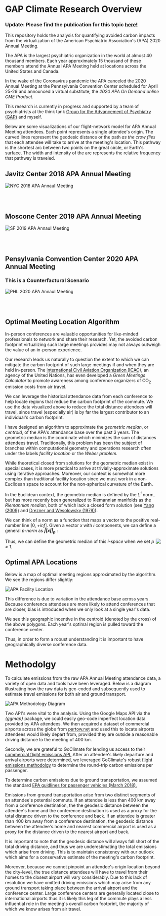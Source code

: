 # GAP Climate Research Overview

### Update: Please find the publication for this topic [here!](https://jamanetwork.com/journals/jamanetworkopen/fullarticle/2775666#figure-table-tab)


This repository holds the analysis for quantifying avoided carbon impacts from the virtualization of the American Psychiatric Association's (APA) 2020 Annual Meeting. 

The APA is the largest psychiatric organization in the world at almost 40 thousand members. Each year approximately 15 thousand of these members attend the Annual APA Meeting held at locations across the United States and Canada.

In the wake of the Coronavirus pandemic the APA canceled the 2020 Annual Meeting at the Pennsylvania Convention Center scheduled for April 25-29 and announced a virtual substitute, the *2020 APA On Demand online CME Product.*

This research is currently in progress and supported by a team of psychiatrists at the think tank [Group for the Advancement of Psychiatry (GAP)](https://ourgap.org) and myself.

Below are some visualizations of our flight-network model for APA Annual Meeting attendees. Each point represents a single attendee's origin. The curved lines represent the geodesic distance or the path *as the crow flies* that each attendee will take to arrive at the meeting's location. This pathway is the shortest arc between two points on the great circle, or Earth's surface. The width and intensity of the arc represents the relative frequency that pathway is traveled.

## Javitz Center 2018 APA Annual Meeting

![NYC 2018 APA Annaul Meeting](/images/NYC2018.jpg)

<br />
<br />

## Moscone Center 2019 APA Annual Meeting

![SF 2019 APA Annaul Meeting](/images/SF2019.jpg)

<br />
<br />

## Pensylvania Convention Center 2020 APA Annual Meeting 

### This is a Counterfactural Scenario

![PHL 2020 APA Annaul Meeting](/images/PHL2020.jpg)

<br />
<br />

## Optimal Meeting Location Algorithm

In-person conferences are valuable opportunities for like-minded professionals to network and share their research. Yet, the avoided carbon footprint virtualizing such large meetings provides may not always outweigh the value of an in-person experience.

Our research leads us naturally to question the extent to which we can mitigate the carbon footprint of such large meetings if and when they are held in-person. The [International Civil Aviation Organization (ICAO)](https://www.icao.int/), an agency of the United Nations, has even developed a *Green Meetings Calculator* to promote awareness among conference organizers of CO<sub>2</sub> emission costs from air travel.

We can leverage the historical attendance data from each conference to help locate regions that reduce the carbon footprint of the commute. We use the data visualized above to reduce the total distance attendees will travel, since travel (especially air) is by far the largest contributor to an individual's carbon footprint.

I have designed an algorithm to approximate the *geometric median*, or *centroid*, of the APA's attendance base over the past 3 years. The geometric median is the coordinate which minimizes the sum of distances attendees travel. Traditionally, this problem has been the subject of branches within computational geometry and operations research often under the labels *facility location* or the *Weber problem.*

While theoretical closed from solutions for the geometric median exist in special cases, it is more practical to arrive at trivially-approximate solutions using iterative approaches. Moreover, our context is somewhat more complex than traditional facility location since we must work in a non-Euclidean space to account for the non-spherical curvature of the Earth.

In the Euclidean context, the geometric median is defined by the *L<sup>1</sup>* norm, but has more recently been generalized to Riemannian manifolds as the *Riemannian median*, both of which lack a closed form solution (see [Yang (2009)](https://www.google.com/url?sa=t&rct=j&q=&esrc=s&source=web&cd=&cad=rja&uact=8&ved=2ahUKEwirhdPqtrPqAhWSOn0KHRCCCvkQFjABegQIARAB&url=https%3A%2F%2Farxiv.org%2Fabs%2F0911.3474&usg=AOvVaw2Vb8S3kgGuxSr7QtcKzFS9) and [Drezner and Wesolowsky (1978)](https://www.jstor.org/stable/3009474?seq=1)).

We can think of a norm as a function that maps a vector to the positive real-number line [0, *+inf*]. Given a vector *x* with *i* components, we can define a general *p-norm* as ***||x||<sub>p</sub>*** :

<img style="float: right; text-align: center;" src="https://render.githubusercontent.com/render/math?math=||x||_p = \left( \sum_i|x_i|^p \right)^{\frac{1}{p}}">

Thus, we can define the geometric median of this *i-space* when we set *p = 1.*

## Optimal APA Locations

Below is a map of optimal meeting regions approximated by the algorithm. We see the regions differ slightly: 

![APA Facility Location](/images/Facility-Location.jpg)

This difference is due to variation in the attendance base across years. Because conference attendees are more likely to attend conferences that are closer, bias is introduced when we only look at a single year's data. 

We see this geographic incentive in the centroid (denoted by the cross) of the above polygons. Each year's optimal region is pulled toward the conference center.

Thus, in order to form a robust understanding it is important to have geographically diverse conference data.

# Methodolgy

To calculate emissions from the raw APA Annual Meeting attendance data, a variety of open data and tools have been leveraged. Below is a diagram illustrating how the raw data is geo-coded and subsequently used to estimate travel emissions for both air and ground transport. 

![APA Methodology Diagram](/images/APA-Flow-Diagram.jpg)

Two API's were vital to the analysis. Using the Google Maps API via the _{ggmap}_ package, we could easily geo-code imperfect location data provided by APA attendees. We then acquired a dataset of commercial airports across the globe from [partow.net](https://www.partow.net/miscellaneous/airportdatabase/) and used this to locate airports attendees would likely depart from, provided they are outside a reasonable driving distance to the meeting of 400 km. 

Secondly, we are grateful to GoClimate for lending us access to their [commercial flight emissions API.](https://api.goclimate.com/docs) After an attendee's likely departure and arrival airports were determined, we leveraged GoClimate's robust [flight emissions methodolgy](https://www.goclimate.com/blog/wp-content/uploads/2019/04/Calculations-in-GoClimateNeutral-Flight-Footprint-API.pdf) to determine the round-trip carbon emissions per passenger.

To determine carbon emissions due to ground transportation, we assumed the standard [EPA guidlines for passenger vehicles (March 2018).](https://nepis.epa.gov/Exe/ZyNET.exe/P100U8YT.TXT?ZyActionD=ZyDocument&Client=EPA&Index=2016+Thru+2020&Docs=&Query=&Time=&EndTime=&SearchMethod=1&TocRestrict=n&Toc=&TocEntry=&QField=&QFieldYear=&QFieldMonth=&QFieldDay=&IntQFieldOp=0&ExtQFieldOp=0&XmlQuery=&File=D%3A%5Czyfiles%5CIndex%20Data%5C16thru20%5CTxt%5C00000007%5CP100U8YT.txt&User=ANONYMOUS&Password=anonymous&SortMethod=h%7C-&MaximumDocuments=1&FuzzyDegree=0&ImageQuality=r75g8/r75g8/x150y150g16/i425&Display=hpfr&DefSeekPage=x&SearchBack=ZyActionL&Back=ZyActionS&BackDesc=Results%20page&MaximumPages=1&ZyEntry=1&SeekPage=x&ZyPURL) 

Emissions from ground transportation arise from two distinct segments of an attendee's potential commute.
If an attendee is less than 400 km away from a conference destination, the the geodesic distance between the attendee's home and the conference destination is used as a proxy for the total distance driven to the conference and back. If an attendee is greater than 400 km away from a conference destination, the geodesic distance between the attendee's home and nearest commercial airport is used as a proxy for the distance driven to the nearest airport and back.

It is important to note that the geodesic distance will always fall short of the total driving distance, and thus we are underestimating the total emissions which arise from driving. This is to maintain consistency with our outlook which aims for a conservative estimate of the meeting's carbon footprint. 

Moreover, because we cannot pinpoint an attendee's origin location beyond the city-level, the true distance attendees will have to travel from their homes to the closest airport will vary considerably. Due to this lack of resolution we have omitted driving emissions which may arise from any ground transport taking place between the arrival airport and the conference center. Large conference centers are generally located close to international airports thus it is likely this leg of the commute plays a less influential role in the meeting's overall carbon footprint, the majority of which we know arises from air travel. 
